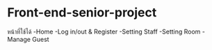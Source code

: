 # Front-end-senior-project

หน้าที่ใช้ได้ 
-Home 
-Log in/out & Register
-Setting Staff 
-Setting Room 
-Manage Guest

